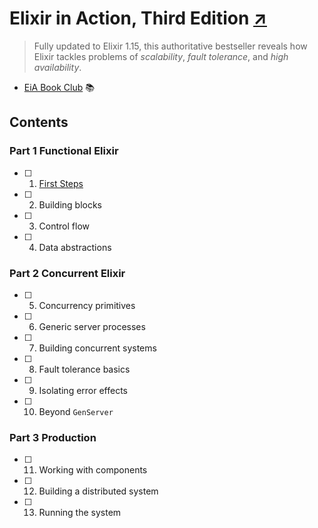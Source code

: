 # Elixir in Action, Third Edition [↗]

> Fully updated to Elixir 1.15, this authoritative bestseller reveals how Elixir 
> tackles problems of _scalability_, _fault tolerance_, and _high availability_.

- [EiA Book Club][book-club] 📚

## Contents

### Part 1 Functional Elixir

- [ ] 1. [First Steps](./ch01-first-steps/)
- [ ] 2. Building blocks
- [ ] 3. Control flow
- [ ] 4. Data abstractions

### Part 2 Concurrent Elixir

- [ ] 5. Concurrency primitives
- [ ] 6. Generic server processes
- [ ] 7. Building concurrent systems
- [ ] 8. Fault tolerance basics
- [ ] 9. Isolating error effects
- [ ] 10. Beyond `GenServer`

### Part 3 Production

- [ ] 11. Working with components
- [ ] 12. Building a distributed system
- [ ] 13. Running the system


[↗]: https://www.manning.com/books/elixir-in-action-third-edition
[book-club]: https://elixirforum.com/t/elixir-in-action-book-club/63088
